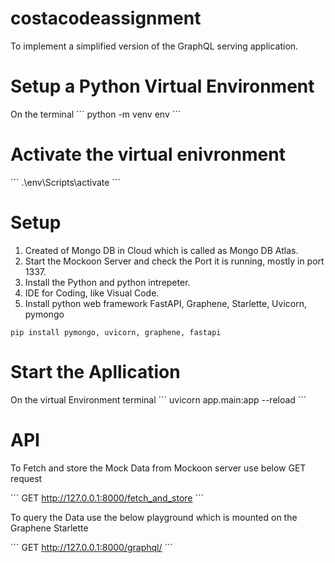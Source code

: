 # costacodeassignment
To implement a simplified version of the GraphQL serving application.

# Setup a Python Virtual Environment

On the terminal
´´´
python -m venv env
´´´

# Activate the virtual enivronment

´´´
.\env\Scripts\activate
´´´

# Setup
1. Created of Mongo DB in Cloud which is called as Mongo DB Atlas.
2. Start the Mockoon Server and check the Port it is running, mostly in port 1337.
3. Install the Python and python intrepeter.
4. IDE for Coding, like Visual Code.
5. Install python web framework FastAPI, Graphene, Starlette, Uvicorn, pymongo

```
pip install pymongo, uvicorn, graphene, fastapi
```


# Start the Apllication

On the virtual Environment terminal
´´´
uvicorn app.main:app --reload
´´´

# API

To Fetch and store the Mock Data from Mockoon server use below GET request

´´´
GET http://127.0.0.1:8000/fetch_and_store
´´´

To query the Data use the below playground which is mounted on the Graphene Starlette 

´´´
GET http://127.0.0.1:8000/graphql/
´´´

